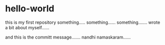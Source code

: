 # hello-world
this is my first repository
something.....
something......
something.......
wrote a bit about myself......




and this is the committ message.......
nandhi namaskaram......
